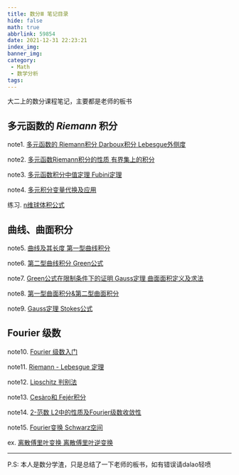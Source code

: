 ```yaml
---
title: 数分Ⅲ 笔记目录
hide: false
math: true
abbrlink: 59854
date: 2021-12-31 22:23:21
index_img:
banner_img:
category:
 - Math
 - 数学分析
tags:
---
```


大二上的数分课程笔记，主要都是老师的板书

## 多元函数的 $Riemann$ 积分

note1. [多元函数的 Riemann积分 Darboux积分 Lebesgue外侧度](/posts/57273/)

note2. [多元函数Riemann积分的性质 有界集上的积分](/posts/59500/)

note3. [多元函数积分中值定理 Fubini定理](/posts/54113/)

note4. [多元积分变量代换及应用](/posts/4080/)

练习. [n维球体积公式](/posts/32003/)

## 曲线、曲面积分

note5. [曲线及其长度 第一型曲线积分](/posts/30251/)

note6. [第二型曲线积分 Green公式](/posts/51465/)

note7. [Green公式在限制条件下的证明 Gauss定理 曲面面积定义及求法](/posts/64854/)

note8. [第一型曲面积分&第二型曲面积分](/posts/29775/)

note9. [Gauss定理 Stokes公式](/posts/34494/)

## Fourier 级数

note10. [Fourier 级数入门](/posts/35053/)

note11. [Riemann - Lebesgue 定理](/posts/41316/)

note12. [Lipschitz 判别法](/posts/50687/)

note13. [Cesàro和 Fejér积分](/posts/9996/)

note14. [2-范数 L2中的性质及Fourier级数收敛性](/posts/1149/)

note15. [Fourier变换 Schwarz空间](/posts/1783/)

ex. [离散傅里叶变换 离散傅里叶逆变换](/posts/5758/)

---

P.S: 本人是数分学渣，只是总结了一下老师的板书，如有错误请dalao轻喷
